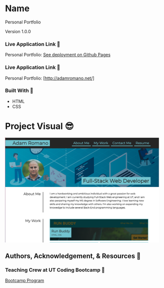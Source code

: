 # Name
Personal Portfolio

Version 1.0.0

### Live Application Link 👀
Personal Portfolio: [See deployment on Github Pages](https://adamromano89.github.io/Portfolio/)

### Live Application Link 👀
Personal Portfolio: [http://adamromano.net/]
### Built With 🧰
- HTML 
- CSS

# Project Visual :sunglasses:
![Project-Picture](assets/images/portfolio.png)

## Authors, Acknowledgement, & Resources 🤝

### Teaching Crew at UT Coding Bootcamp 🎉
[Bootcamp Program](https://techbootcamps.utexas.edu/coding/)